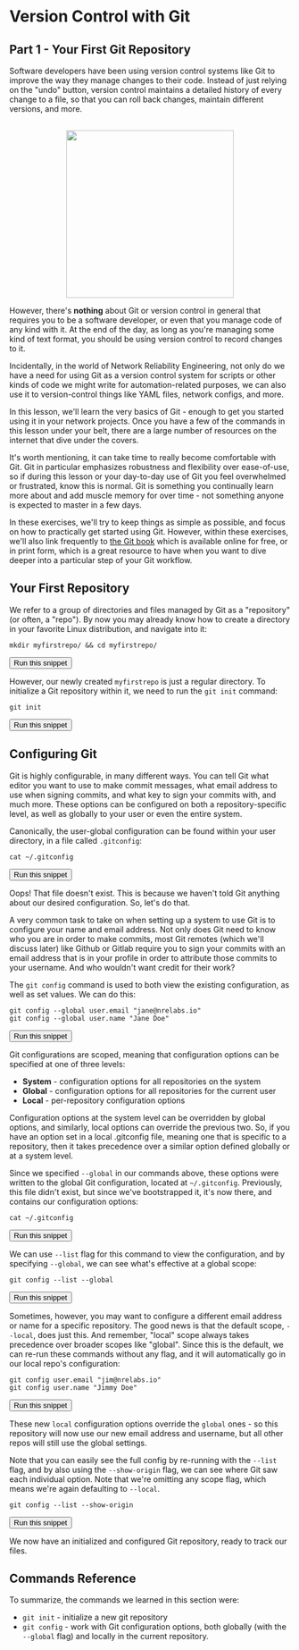# Version Control with Git
## Part 1 - Your First Git Repository

Software developers have been using version control systems like Git to improve the way they manage changes to their code. Instead of just relying on the "undo" button, version control maintains a detailed history of every change to a file, so that you can roll back changes, maintain different versions, and more.

<div style="text-align:center;margin-top:30px;"><img src="https://raw.githubusercontent.com/nre-learning/nrelabs-curriculum/master/lessons/fundamentals/lesson-17-git/git.png" width="300px"></div>

However, there's **nothing** about Git or version control in general that requires you to be a software developer, or even that you manage code of any kind with it. At the end of the day, as long as you're managing some kind of text format, you should be using version control to record changes to it.

Incidentally, in the world of Network Reliability Engineering, not only do we have a need for using Git as a version control system for scripts or other kinds of code we might write for automation-related purposes, we can also use it to version-control things like YAML files, network configs, and more.

In this lesson, we'll learn the very basics of Git - enough to get you started using it in your network projects. Once you have a few of the commands in this lesson under your belt, there are a large number of resources on the internet that dive under the covers.

It's worth mentioning, it can take time to really become comfortable with Git. Git in particular emphasizes robustness and flexibility over ease-of-use, so if during this lesson or your day-to-day use of Git you feel overwhelmed or frustrated, know this is normal. Git is something you continually learn more about and add muscle memory for over time - not something anyone is expected to master in a few days.

In these exercises, we'll try to keep things as simple as possible, and focus on how to practically get started using Git. However, within these exercises, we'll also link frequently to [the Git book](https://git-scm.com/book/en/v2) which is available online for free, or in print form, which is a great resource to have when you want to dive deeper into a particular step of your Git workflow.

## Your First Repository

We refer to a group of directories and files managed by Git as a "repository" (or often, a "repo"). By now you may already know how to create a directory in your favorite Linux distribution, and navigate into it:

```
mkdir myfirstrepo/ && cd myfirstrepo/
```
<button type="button" class="btn btn-primary btn-sm" onclick="runSnippetInTab('linux1', this)">Run this snippet</button>

However, our newly created `myfirstrepo` is just a regular directory. To initialize a Git repository within it, we need to run the `git init` command:

```
git init
```
<button type="button" class="btn btn-primary btn-sm" onclick="runSnippetInTab('linux1', this)">Run this snippet</button>

## Configuring Git

Git is highly configurable, in many different ways. You can tell Git what editor you want to use to make commit messages, what email address to use when signing commits, and what key to sign your commits with, and much more. These options can be configured on both a repository-specific level, as well as globally to your user or even the entire system.

Canonically, the user-global configuration can be found within your user directory, in a file called `.gitconfig`:

```
cat ~/.gitconfig
```
<button type="button" class="btn btn-primary btn-sm" onclick="runSnippetInTab('linux1', this)">Run this snippet</button>

Oops! That file doesn't exist. This is because we haven't told Git anything about our desired configuration. So, let's do that.

A very common task to take on when setting up a system to use Git is to configure your name and email address. Not only does Git need to know who you are in order to make commits, most Git remotes (which we'll discuss later) like Github or Gitlab require you to sign your commits with an email address that is in your profile in order to attribute those commits to your username. And who wouldn't want credit for their work?

The `git config` command is used to both view the existing configuration, as well as set values. We can do this:

```
git config --global user.email "jane@nrelabs.io"
git config --global user.name "Jane Doe"
```
<button type="button" class="btn btn-primary btn-sm" onclick="runSnippetInTab('linux1', this)">Run this snippet</button>

Git configurations are scoped, meaning that configuration options can be specified at one of three levels:

- **System** - configuration options for all repositories on the system
- **Global** - configuration options for all repositories for the current user
- **Local** - per-repository configuration options

Configuration options at the system level can be overridden by global options, and similarly, local options can override the previous two. So, if you have an option set in a local .gitconfig file, meaning one that is specific to a repository, then it takes precedence over a similar option defined globally or at a system level.

Since we specified `--global` in our commands above, these options were written to the global Git configuration, located at `~/.gitconfig`. Previously, this file didn't exist, but since we've bootstrapped it, it's now there, and contains our configuration options:

```
cat ~/.gitconfig
```
<button type="button" class="btn btn-primary btn-sm" onclick="runSnippetInTab('linux1', this)">Run this snippet</button>


We can use `--list` flag for this command to view the configuration, and by specifying `--global`, we can see what's effective at a global scope:

```
git config --list --global 
```
<button type="button" class="btn btn-primary btn-sm" onclick="runSnippetInTab('linux1', this)">Run this snippet</button>

Sometimes, however, you may want to configure a different email address or name for a specific repository. The good news is that the default scope, `--local`, does just this. And remember, "local" scope always takes precedence over broader scopes like "global". Since this is the default, we can re-run these commands without any flag, and it will automatically go in our local repo's configuration:

```
git config user.email "jim@nrelabs.io"
git config user.name "Jimmy Doe"
```
<button type="button" class="btn btn-primary btn-sm" onclick="runSnippetInTab('linux1', this)">Run this snippet</button>

These new `local` configuration options override the `global` ones - so this repository will now use our new email address and username, but all other repos will still use the global settings.

Note that you can easily see the full config by re-running with the `--list` flag, and by also using the `--show-origin` flag, we can see where Git saw each individual option. Note that we're omitting any scope flag, which means we're again defaulting to `--local`.

```
git config --list --show-origin 
```
<button type="button" class="btn btn-primary btn-sm" onclick="runSnippetInTab('linux1', this)">Run this snippet</button>

We now have an initialized and configured Git repository, ready to track our files.

## Commands Reference

To summarize, the commands we learned in this section were:

- `git init` - initialize a new git repository
- `git config` - work with Git configuration options, both globally (with the `--global` flag) and locally in the current repository.
